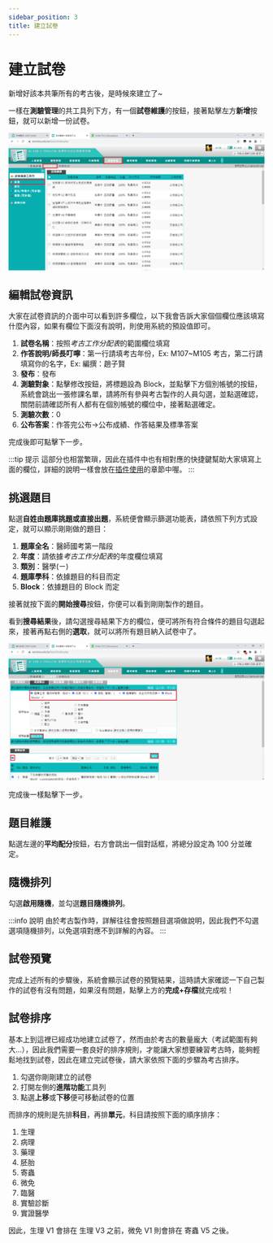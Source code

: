 ```yaml
---
sidebar_position: 3
title: 建立試卷
---
```


# 建立試卷

新增好該本共筆所有的考古後，是時候來建立了~

一樣在**測驗管理**的共工具列下方，有一個**試卷維護**的按鈕，接著點擊左方**新增**按鈕，就可以新增一份試卷。

![Create Test](../assets/create-test.png)

## 編輯試卷資訊

大家在試卷資訊的介面中可以看到許多欄位，以下我會告訴大家個個欄位應該填寫什麼內容，如果有欄位下面沒有說明，則使用系統的預設值即可。

1. **試卷名稱**：按照*考古工作分配表*的範圍欄位填寫
2. **作答說明/師長叮嚀**：第一行請填考古年份，Ex: M107~M105 考古，第二行請填寫你的名字，Ex: 編撰：趙子賢
3. **發布**：發布
4. **測驗對象**：點擊修改按鈕，將標題設為 Block，並點擊下方個別帳號的按鈕，系統會跳出一張修課名單，請將所有參與考古製作的人員勾選，並點選確認，關閉前請確認所有人都有在個別帳號的欄位中，接著點選確定。
5. **測驗次數**：0
6. **公布答案**：作答完公布→公布成績、作答結果及標準答案

完成後即可點擊下一步。

:::tip 提示
這部分也相當繁瑣，因此在插件中也有相對應的快捷鍵幫助大家填寫上面的欄位，詳細的說明一樣會放在[插件使用](../extension/test-autofill.md)的章節中喔。
:::


## 挑選題目

點選**自姓由題庫挑題或直接出題**，系統便會顯示篩選功能表，請依照下列方式設定，就可以顯示剛剛做的題目：

1. **題庫全名**：醫師國考第一階段
2. **年度**：請依據*考古工作分配表*的年度欄位填寫
3. **類別**：醫學(ㄧ)
4. **題庫學科**：依據題目的科目而定
5. **Block**：依據題目的 Block 而定

接著就按下面的**開始搜尋**按鈕，你便可以看到剛剛製作的題目。

看到**搜尋結果**後，請勾選搜尋結果下方的欄位，便可將所有符合條件的題目勾選起來，接著再點右側的**選取**，就可以將所有題目納入試卷中了。

![Select Questions](../assets/select-questions.png)

完成後一樣點擊下一步。

## 題目維護

點選左邊的**平均配分**按鈕，右方會跳出一個對話框，將總分設定為 100 分並確定。

## 隨機排列

勾選**啟用隨機**，並勾選**題目隨機排列**。

:::info 說明
由於考古製作時，詳解往往會按照題目選項做說明，因此我們不勾選選項隨機排列，以免選項對應不到詳解的內容。
:::

## 試卷預覽

完成上述所有的步驟後，系統會顯示試卷的預覽結果，這時請大家確認一下自己製作的試卷有沒有問題，如果沒有問題，點擊上方的**完成+存檔**就完成啦！

## 試卷排序

基本上到這裡已經成功地建立試卷了，然而由於考古的數量龐大（考試範圍有夠大…），因此我們需要一套良好的排序規則，才能讓大家想要練習考古時，能夠輕鬆地找到試卷，因此在建立完試卷後，請大家依照下面的步驟為考古排序。

1. 勾選你剛剛建立的試卷
2. 打開左側的**進階功能**工具列
3. 點選**上移**或**下移**便可移動試卷的位置

而排序的規則是先排**科目**，再排**單元**，科目請按照下面的順序排序：

1. 生理
2. 病理
3. 藥理
4. 胚胎
5. 寄蟲
6. 微免
7. 臨醫
8. 實驗診斷
9. 實證醫學

因此，生理 V1 會排在 生理 V3 之前，微免 V1 則會排在 寄蟲 V5 之後。
